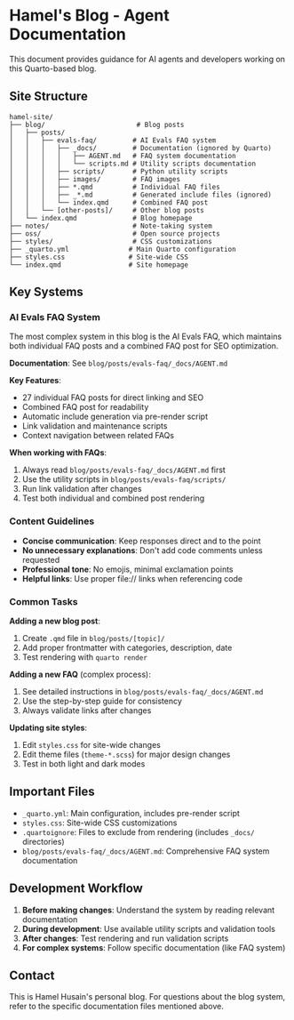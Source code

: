 # Hamel's Blog - Agent Documentation

This document provides guidance for AI agents and developers working on this Quarto-based blog.

## Site Structure

```
hamel-site/
├── blog/                       # Blog posts
│   ├── posts/
│   │   ├── evals-faq/         # AI Evals FAQ system
│   │   │   ├── _docs/         # Documentation (ignored by Quarto)
│   │   │   │   ├── AGENT.md   # FAQ system documentation
│   │   │   │   └── scripts.md # Utility scripts documentation
│   │   │   ├── scripts/       # Python utility scripts
│   │   │   ├── images/        # FAQ images
│   │   │   ├── *.qmd          # Individual FAQ files
│   │   │   ├── _*.md          # Generated include files (ignored)
│   │   │   └── index.qmd      # Combined FAQ post
│   │   └── [other-posts]/     # Other blog posts
│   └── index.qmd              # Blog homepage
├── notes/                     # Note-taking system
├── oss/                       # Open source projects
├── styles/                    # CSS customizations
├── _quarto.yml               # Main Quarto configuration
├── styles.css                # Site-wide CSS
└── index.qmd                 # Site homepage
```

## Key Systems

### AI Evals FAQ System

The most complex system in this blog is the AI Evals FAQ, which maintains both individual FAQ posts and a combined FAQ post for SEO optimization.

**Documentation**: See `blog/posts/evals-faq/_docs/AGENT.md`

**Key Features**:
- 27 individual FAQ posts for direct linking and SEO
- Combined FAQ post for readability 
- Automatic include generation via pre-render script
- Link validation and maintenance scripts
- Context navigation between related FAQs

**When working with FAQs**:
1. Always read `blog/posts/evals-faq/_docs/AGENT.md` first
2. Use the utility scripts in `blog/posts/evals-faq/scripts/`
3. Run link validation after changes
4. Test both individual and combined post rendering

### Content Guidelines

- **Concise communication**: Keep responses direct and to the point
- **No unnecessary explanations**: Don't add code comments unless requested
- **Professional tone**: No emojis, minimal exclamation points
- **Helpful links**: Use proper file:// links when referencing code

### Common Tasks

**Adding a new blog post**:
1. Create `.qmd` file in `blog/posts/[topic]/`
2. Add proper frontmatter with categories, description, date
3. Test rendering with `quarto render`

**Adding a new FAQ** (complex process):
1. See detailed instructions in `blog/posts/evals-faq/_docs/AGENT.md`
2. Use the step-by-step guide for consistency
3. Always validate links after changes

**Updating site styles**:
1. Edit `styles.css` for site-wide changes
2. Edit theme files (`theme-*.scss`) for major design changes
3. Test in both light and dark modes

## Important Files

- `_quarto.yml`: Main configuration, includes pre-render script
- `styles.css`: Site-wide CSS customizations
- `.quartoignore`: Files to exclude from rendering (includes `_docs/` directories)
- `blog/posts/evals-faq/_docs/AGENT.md`: Comprehensive FAQ system documentation

## Development Workflow

1. **Before making changes**: Understand the system by reading relevant documentation
2. **During development**: Use available utility scripts and validation tools
3. **After changes**: Test rendering and run validation scripts
4. **For complex systems**: Follow specific documentation (like FAQ system)

## Contact

This is Hamel Husain's personal blog. For questions about the blog system, refer to the specific documentation files mentioned above.
